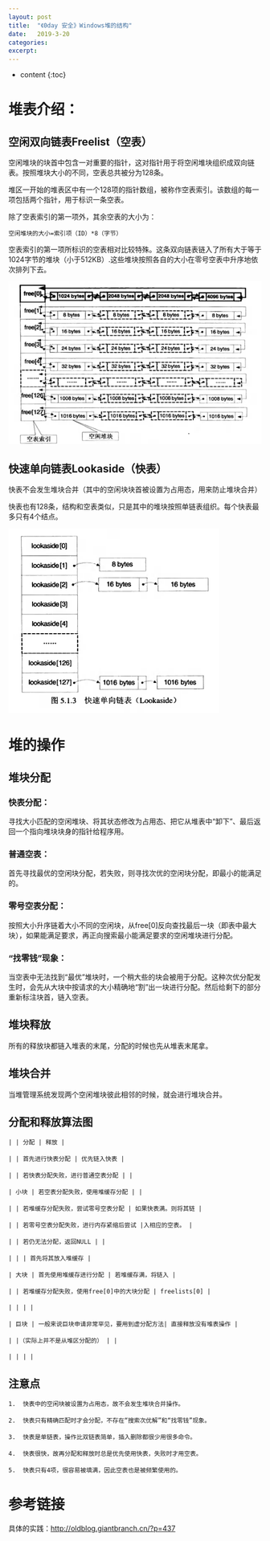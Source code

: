 ```yaml
---
layout: post
title:  "《0day 安全》Windows堆的结构"
date:   2019-3-20
categories: 
excerpt: 
---
```


* content
{:toc}





# **堆表介绍**：

## **空闲双向链表Freelist（空表）**

空闲堆块的块首中包含一对重要的指针，这对指针用于将空闲堆块组织成双向链表。按照堆块大小的不同，空表总共被分为128条。

堆区一开始的堆表区中有一个128项的指针数组，被称作空表索引。该数组的每一项包括两个指针，用于标识一条空表。

除了空表索引的第一项外，其余空表的大小为：

	空闲堆块的大小=索引项（ID）*8（字节）

空表索引的第一项所标识的空表相对比较特殊。这条双向链表链入了所有大于等于1024字节的堆块（小于512KB）.这些堆块按照各自的大小在零号空表中升序地依次排列下去。

![](media/87afd3cb614b8b160898e7ff7fbdeec8.png)

## **快速单向链表Lookaside（快表）**

快表不会发生堆块合并（其中的空闲块块首被设置为占用态，用来防止堆块合并）

快表也有128条，结构和空表类似，只是其中的堆块按照单链表组织。每个快表最多只有4个结点。

![](media/81f553af349ef212a5c594f55d29f93d.png)

# **堆的操作**

## **堆块分配**

### **快表分配：**

寻找大小匹配的空闲堆块、将其状态修改为占用态、把它从堆表中“卸下”、最后返回一个指向堆块块身的指针给程序用。

### **普通空表：**

首先寻找最优的空闲块分配，若失败，则寻找次优的空闲块分配，即最小的能满足的。

### **零号空表分配：**

按照大小升序链着大小不同的空闲块，从free[0]反向查找最后一块（即表中最大块），如果能满足要求，再正向搜索最小能满足要求的空闲堆块进行分配。

### **“找零钱”现象：**

当空表中无法找到“最优”堆块时，一个稍大些的块会被用于分配。这种次优分配发生时，会先从大块中按请求的大小精确地“割”出一块进行分配。然后给剩下的部分重新标注块首，链入空表。

## **堆块释放**

所有的释放块都链入堆表的末尾，分配的时候也先从堆表末尾拿。

## **堆块合并**

当堆管理系统发现两个空闲堆块彼此相邻的时候，就会进行堆块合并。

## **分配和释放算法图**

	| | 分配 | 释放 |

	| | 首先进行快表分配 | 优先链入快表 |

	| | 若快表分配失败，进行普通空表分配 | |

	| 小块 | 若空表分配失败，使用堆缓存分配 | |

	| | 若堆缓存分配失败，尝试零号空表分配 | 如果快表满。则将其链 |

	| | 若零号空表分配失败，进行内存紧缩后尝试 |入相应的空表。 |

	| | 若仍无法分配，返回NULL | |

	| | | 首先将其放入堆缓存 |

	| 大块 | 首先使用堆缓存进行分配 | 若堆缓存满，将链入 |

	| | 若堆缓存分配失败，使用free[0]中的大块分配 | freelists[0] |

	| | | |

	| 巨块 | 一般来说巨块申请非常罕见，要用到虚分配方法| 直接释放没有堆表操作 |

	| |（实际上并不是从堆区分配的） | |

	| | | |

## **注意点**

	1.  快表中的空闲块被设置为占用态，故不会发生堆块合并操作。

	2.  快表只有精确匹配时才会分配，不存在“搜索次优解”和“找零钱”现象。

	3.  快表是单链表，操作比双链表简单，插入删除都很少用很多命令。

	4.  快表很快，故再分配和释放时总是优先使用快表，失败时才用空表。

	5.  快表只有4项，很容易被填满，因此空表也是被频繁使用的。

# **参考链接**
具体的实践：http://oldblog.giantbranch.cn/?p=437

